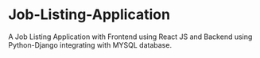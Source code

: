 # Job-Listing-Application
A Job Listing Application with Frontend using React JS and Backend using Python-Django integrating with MYSQL database.
